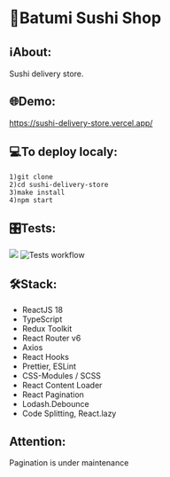 # 🍱Batumi Sushi Shop

## ℹAbout:
Sushi delivery store. 

## 🌐Demo:
https://sushi-delivery-store.vercel.app/

## 💻To deploy localy:
```
1)git clone
2)cd sushi-delivery-store
3)make install
4)npm start
```

## 🎛️Tests:
<a href="https://codeclimate.com/github/iFoxtrot33/sushi-delivery-store/maintainability"><img src="https://api.codeclimate.com/v1/badges/b2fe796c682f1f3023b2/maintainability" /></a> 
![Tests workflow](https://github.com/iFoxtrot33/sushi-delivery-store/actions/workflows/tests.yml/badge.svg)

## 🛠Stack:
- ReactJS 18 
- TypeScript
- Redux Toolkit
- React Router v6 
- Axios
- React Hooks 
- Prettier, ESLint 
- CSS-Modules / SCSS 
- React Content Loader 
- React Pagination 
- Lodash.Debounce
- Code Splitting, React.lazy

## Attention:
Pagination is under maintenance 
